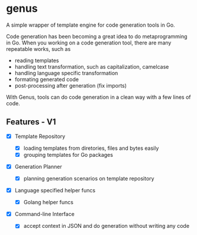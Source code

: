 # genus

A simple wrapper of template engine for code generation tools in Go.

Code generation has been becoming a great idea to do metaprogramming in Go.
When you working on a code generation tool, there are many repeatable works,
such as
  * reading templates
  * handling text transformation, such as capitalization, camelcase
  * handling language specific transformation
  * formating generated code
  * post-processing after generation (fix imports)

With Genus, tools can do code generation in a clean way with a few lines of code.

## Features - V1

- [x] Template Repository

  - [x] loading templates from diretories, files and bytes easily
  - [x] grouping templates for Go packages

- [x] Generation Planner

  - [x] planning generation scenarios on template repository

- [x] Language specified helper funcs

  - [x] Golang helper funcs

- [x] Command-line Interface

  - [x] accept context in JSON and do generation without writing any code
